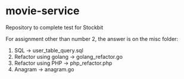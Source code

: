 # movie-service
Repository to complete test for Stockbit

For assignment other than number 2, the answer is on the misc folder:
1. SQL -> user_table_query.sql
2. Refactor using golang -> golang_refactor.go
3. Refactor using PHP -> php_refactor.php
4. Anagram -> anagram.go
